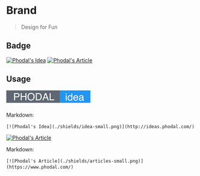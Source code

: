 # Brand

> Design for Fun

Badge
---

[![Phodal's Idea](http://brand.phodal.com/shields/idea.svg)](http://ideas.phodal.com/)
[![Phodal's Article](http://brand.phodal.com/shields/article.svg)](https://www.phodal.com/)

Usage
---

[![Phodal's Idea](./shields/idea-small.png)](http://ideas.phodal.com/)

Markdown:

    [![Phodal's Idea](./shields/idea-small.png)](http://ideas.phodal.com/)

[![Phodal's Article](./shields/articles-small.png)](https://www.phodal.com/)

Markdown:

	[![Phodal's Article](./shields/articles-small.png)](https://www.phodal.com/)